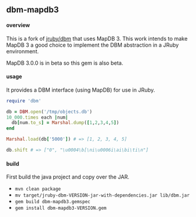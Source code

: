 ## dbm-mapdb3

#### overview

This is a fork of [jruby/dbm][jruby/dbm] that uses MapDB 3. This work intends to make MapDB 3 a good choice to implement the DBM abstraction in a JRuby environment.

MapDB 3.0.0 is in beta so this gem is also beta.

#### usage

It provides a DBM interface (using MapDB) for use in JRuby.

```ruby
require 'dbm'

db = DBM.open('/tmp/objects.db')
10_000.times each |num|
  db[num.to_s] = Marshal.dump([1,2,3,4,5])
end

Marshal.load(db['5000']) # => [1, 2, 3, 4, 5]

db.shift # => ["0", "\u0004\b[\ni\u0006i\ai\bi\ti\n"]
```

#### build

First build the java project and copy over the JAR.

- `mvn clean package`
- `mv target/jruby-dbm-VERSION-jar-with-dependencies.jar lib/dbm.jar`
- `gem build dbm-mapdb3.gemspec`
- `gem install dbm-mapdb3-VERSION.gem`

[jruby/dbm]: https://github.com/jruby/dbm
